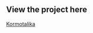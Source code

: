 <h2>View the project here</h2>
<a href="https://kormotalika.netlify.app" type="button">Kormotalika</a>
